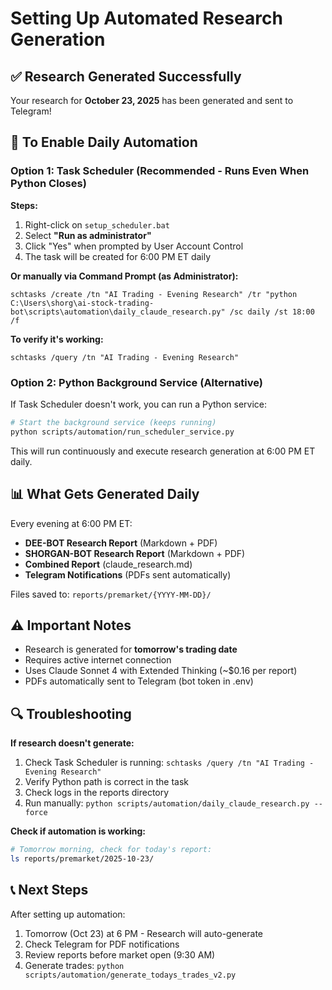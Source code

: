 # Setting Up Automated Research Generation

## ✅ Research Generated Successfully
Your research for **October 23, 2025** has been generated and sent to Telegram!

## 🔧 To Enable Daily Automation

### Option 1: Task Scheduler (Recommended - Runs Even When Python Closes)

**Steps:**
1. Right-click on `setup_scheduler.bat`
2. Select **"Run as administrator"**
3. Click "Yes" when prompted by User Account Control
4. The task will be created for 6:00 PM ET daily

**Or manually via Command Prompt (as Administrator):**
```batch
schtasks /create /tn "AI Trading - Evening Research" /tr "python C:\Users\shorg\ai-stock-trading-bot\scripts\automation\daily_claude_research.py" /sc daily /st 18:00 /f
```

**To verify it's working:**
```batch
schtasks /query /tn "AI Trading - Evening Research"
```

### Option 2: Python Background Service (Alternative)

If Task Scheduler doesn't work, you can run a Python service:

```bash
# Start the background service (keeps running)
python scripts/automation/run_scheduler_service.py
```

This will run continuously and execute research generation at 6:00 PM ET daily.

## 📊 What Gets Generated Daily

Every evening at 6:00 PM ET:
- **DEE-BOT Research Report** (Markdown + PDF)
- **SHORGAN-BOT Research Report** (Markdown + PDF)
- **Combined Report** (claude_research.md)
- **Telegram Notifications** (PDFs sent automatically)

Files saved to: `reports/premarket/{YYYY-MM-DD}/`

## ⚠️ Important Notes

- Research is generated for **tomorrow's trading date**
- Requires active internet connection
- Uses Claude Sonnet 4 with Extended Thinking (~$0.16 per report)
- PDFs automatically sent to Telegram (bot token in .env)

## 🔍 Troubleshooting

**If research doesn't generate:**
1. Check Task Scheduler is running: `schtasks /query /tn "AI Trading - Evening Research"`
2. Verify Python path is correct in the task
3. Check logs in the reports directory
4. Run manually: `python scripts/automation/daily_claude_research.py --force`

**Check if automation is working:**
```bash
# Tomorrow morning, check for today's report:
ls reports/premarket/2025-10-23/
```

## 📞 Next Steps

After setting up automation:
1. Tomorrow (Oct 23) at 6 PM - Research will auto-generate
2. Check Telegram for PDF notifications
3. Review reports before market open (9:30 AM)
4. Generate trades: `python scripts/automation/generate_todays_trades_v2.py`
